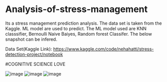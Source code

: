 # Analysis-of-stress-management
Its a stress management prediction analysis. The data set is taken from the Kaggle. ML model are used to predict. 
The ML model used are KNN classsifier, Bernoulli Naive Baiyes, Random forest Classifer. The below snapshot can be infered. 

Data Set(Kaggle Link): https://www.kaggle.com/code/nehahatti/stress-detection-project/notebook


#COGNITIVE SCIENCE LOVE 

![image](https://user-images.githubusercontent.com/20492104/208055260-d67373ac-7e03-471f-9d68-9c83965bc8fe.png)
![image](https://user-images.githubusercontent.com/20492104/208055526-86c89c73-fa15-4d1b-892f-b0dcafff68b7.png)
![image](https://user-images.githubusercontent.com/20492104/208055610-544aae55-3660-44e6-8f88-c7032a6b0f40.png)

